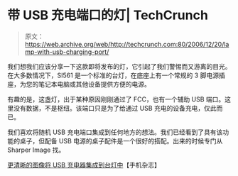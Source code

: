 # 带 USB 充电端口的灯| TechCrunch

> 原文：<https://web.archive.org/web/http://techcrunch.com:80/2006/12/20/lamp-with-usb-charging-port/>

我们想我们应该分享一下这款即将发布的灯，它引起了我们警惕而又游离的目光。在大多数情况下，SI561 是一个标准的台灯，在底座上有一个常规的 3 脚电源插座，为您的笔记本电脑或其他设备提供方便的电源。

有趣的是，这盏灯，出于某种原因刚刚通过了 FCC，也有一个辅助 USB 端口。这里没有数据，不是枢纽。该端口只是为了给通过 USB 充电的设备充电，仅此而已。

我们喜欢将随机 USB 充电端口集成到任何地方的想法。我们已经看到了具有该功能的桌子，但配备 USB 电源的桌子配件是一个很好的搭配。出来的时候专门从 Sharper Image 找。

[更清晰的图像将 USB 充电器集成到台灯中](https://web.archive.org/web/20160428113705/http://mobilemag.com/content/100/102/C11004/)【手机杂志】